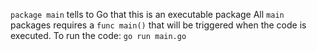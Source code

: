 `package main` tells to Go that this is an executable package
All `main` packages requires a `func main()` that will be triggered when the code is executed.
To run the code: `go run main.go`